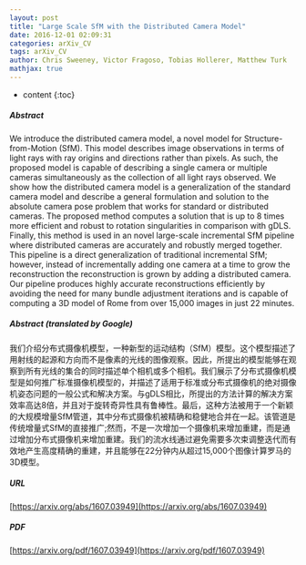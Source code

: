 ```yaml
---
layout: post
title: "Large Scale SfM with the Distributed Camera Model"
date: 2016-12-01 02:09:31
categories: arXiv_CV
tags: arXiv_CV
author: Chris Sweeney, Victor Fragoso, Tobias Hollerer, Matthew Turk
mathjax: true
---
```


* content
{:toc}

##### Abstract
We introduce the distributed camera model, a novel model for Structure-from-Motion (SfM). This model describes image observations in terms of light rays with ray origins and directions rather than pixels. As such, the proposed model is capable of describing a single camera or multiple cameras simultaneously as the collection of all light rays observed. We show how the distributed camera model is a generalization of the standard camera model and describe a general formulation and solution to the absolute camera pose problem that works for standard or distributed cameras. The proposed method computes a solution that is up to 8 times more efficient and robust to rotation singularities in comparison with gDLS. Finally, this method is used in an novel large-scale incremental SfM pipeline where distributed cameras are accurately and robustly merged together. This pipeline is a direct generalization of traditional incremental SfM; however, instead of incrementally adding one camera at a time to grow the reconstruction the reconstruction is grown by adding a distributed camera. Our pipeline produces highly accurate reconstructions efficiently by avoiding the need for many bundle adjustment iterations and is capable of computing a 3D model of Rome from over 15,000 images in just 22 minutes.

##### Abstract (translated by Google)
我们介绍分布式摄像机模型，一种新型的运动结构（SfM）模型。这个模型描述了用射线的起源和方向而不是像素的光线的图像观察。因此，所提出的模型能够在观察到所有光线的集合的同时描述单个相机或多个相机。我们展示了分布式摄像机模型是如何推广标准摄像机模型的，并描述了适用于标准或分布式摄像机的绝对摄像机姿态问题的一般公式和解决方案。与gDLS相比，所提出的方法计算的解决方案效率高达8倍，并且对于旋转奇异性具有鲁棒性。最后，这种方法被用于一个新颖的大规模增量SfM管道，其中分布式摄像机被精确和稳健地合并在一起。该管道是传统增量式SfM的直接推广;然而，不是一次增加一个摄像机来增加重建，而是通过增加分布式摄像机来增加重建。我们的流水线通过避免需要多次束调整迭代而有效地产生高度精确的重建，并且能够在22分钟内从超过15,000个图像计算罗马的3D模型。

##### URL
[https://arxiv.org/abs/1607.03949](https://arxiv.org/abs/1607.03949)

##### PDF
[https://arxiv.org/pdf/1607.03949](https://arxiv.org/pdf/1607.03949)

